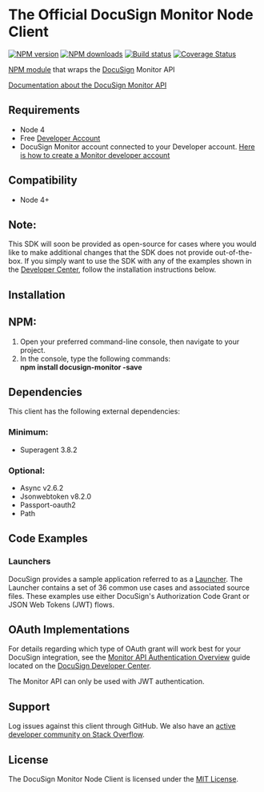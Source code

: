 # The Official DocuSign Monitor Node Client

[![NPM version][npm-image]][npm-url]
[![NPM downloads][downloads-image]][downloads-url]
[![Build status][travis-image]][travis-url]
[![Coverage Status][coveralls-image]][coveralls-url]

[NPM module](https://www.npmjs.com/package/docusign-monitor) that wraps the <a href="https://www.docusign.com">DocuSign</a> Monitor API

[Documentation about the DocuSign Monitor API](https://developers.docusign.com/docs/monitor-api)

<!---
[Changelog](./CHANGELOG.md)
commented out
-->


## Requirements
- Node 4
- Free [Developer Account](https://go.docusign.com/sandbox/productshot/?elqCampaignId=16531)
- DocuSign Monitor account connected to your Developer account. [Here is how to create a Monitor developer account](https://developers.docusign.com/docs/monitor-api/monitor101/create-account)

## Compatibility

- Node 4+

## Note:

This SDK will soon be provided as open-source for cases where you would like to make additional changes that the SDK does not provide out-of-the-box. If you simply want to use the SDK with any of the examples shown in the [Developer Center](https://developers.docusign.com/docs/monitor-api/how-to/), follow the installation instructions below.

## Installation

## NPM:

1. Open your preferred command-line console, then navigate to your project.
2. In the console, type the following commands:  
   **npm install docusign-monitor -save**


## Dependencies

This client has the following external dependencies:

### Minimum:

- Superagent 3.8.2

### Optional:

- Async v2.6.2
- Jsonwebtoken v8.2.0
- Passport-oauth2
- Path

## Code Examples

### Launchers

DocuSign provides a sample application referred to as a [Launcher](https://github.com/docusign/code-examples-node/). The Launcher contains a set of 36 common use cases and associated source files. These examples use either DocuSign's Authorization Code Grant or JSON Web Tokens (JWT) flows.
## OAuth Implementations

For details regarding which type of OAuth grant will work best for your DocuSign integration, see the [Monitor API Authentication Overview](https://developers.docusign.com/docs/monitor-api/monitor101/auth/) guide located on the [DocuSign Developer Center](https://developers.docusign.com/).

The Monitor API can only be used with JWT authentication.

## Support

Log issues against this client through GitHub. We also have an [active developer community on Stack Overflow](http://stackoverflow.com/questions/tagged/docusignapi).

## License

The DocuSign Monitor Node Client is licensed under the [MIT License](https://github.com/docusign/docusign-monitor-node-client/blob/master/LICENSE).

[npm-image]: https://img.shields.io/npm/v/docusign-monitor.svg?style=flat
[npm-url]: https://npmjs.org/package/docusign-monitor
[downloads-image]: https://img.shields.io/npm/dm/docusign-monitor.svg?style=flat
[downloads-url]: https://npmjs.org/package/docusign-monitor
[travis-image]: https://img.shields.io/travis/docusign/docusign-monitor-node-client.svg?style=flat
[travis-url]: https://travis-ci.org/docusign/docusign-node-client
[coveralls-image]: https://coveralls.io/repos/github/docusign/DocuSign-Node-Client/badge.svg?branch=master
[coveralls-url]: https://coveralls.io/github/docusign/DocuSign-Node-Client?branch=master
